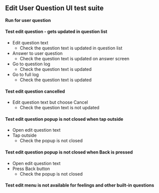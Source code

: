 ## Edit User Question UI test suite

**Run for user question**

#### Test edit question - gets updated in question list
- Edit question text
    - Check the question text is updated in question list
- Answer to user question
    - Check the question text is updated on answer screen
- Go to question log
    - Check the question text is updated
- Go to full log
    - Check the question text is updated

#### Test edit question cancelled
- Edit question text but choose Cancel
    - Check the question text is not updated

#### Test edit question popup is not closed when tap outside
- Open edit question text
- Tap outside
    - Check the popup is not closed

#### Test edit question popup is not closed when Back is pressed
- Open edit question text
- Press Back button
    - Check the popup is not closed

#### Test edit menu is not available for feelings and other built-in questions